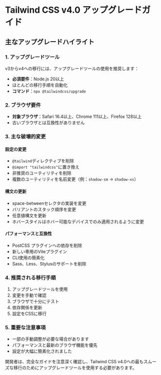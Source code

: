 # Tailwind CSS v4.0 アップグレードガイド

## 主なアップグレードハイライト

### 1. アップグレードツール

v3からv4への移行には、アップグレードツールの使用を推奨します：

- **必須要件**：Node.js 20以上
- ほとんどの移行手順を自動化
- **コマンド**：`npx @tailwindcss/upgrade`

### 2. ブラウザ要件

- **対象ブラウザ**：Safari 16.4以上、Chrome 111以上、Firefox 128以上
- 古いブラウザとは互換性がありません

### 3. 主な破壊的変更

#### 設定の変更

- `@tailwind`ディレクティブを削除
- `@import "tailwindcss"`に置き換え
- 非推奨のユーティリティを削除
- 複数のユーティリティを名前変更（例：`shadow-sm` → `shadow-xs`）

#### 構文の更新

- space-betweenセレクタの実装を変更
- バリアントのスタック順序を変更
- 任意値構文を更新
- ホバースタイルはホバー可能なデバイスでのみ適用されるように変更

#### パフォーマンスと互換性

- PostCSS プラグインへの依存を削除
- 新しい専用のViteプラグイン
- CLI使用の簡素化
- Sass、Less、Stylusのサポートを削除

### 4. 推奨される移行手順

1. アップグレードツールを使用
2. 変更を手動で確認
3. ブラウザで十分にテスト
4. 依存関係を更新
5. 設定をCSSに移行

### 5. 重要な注意事項

- 一部の手動調整が必要な場合があります
- パフォーマンスと最新のブラウザ機能を優先
- 設定が大幅に簡素化されました

開発者は、完全なガイドを注意深く確認し、Tailwind CSS v4.0への最もスムーズな移行のためにアップグレードツールを使用する必要があります。
